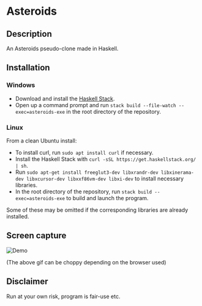 # Asteroids
## Description
An Asteroids pseudo-clone made in Haskell.

## Installation

### Windows
* Download and install the [Haskell Stack](https://www.haskell.org/downloads/#stack).
* Open up a command prompt and run `stack build --file-watch --exec=asteroids-exe` in the root directory of the repository.

### Linux
From a clean Ubuntu install:

* To install curl, run `sudo apt install curl` if necessary.
* Install the Haskell Stack with `curl -sSL https://get.haskellstack.org/ | sh`.
* Run `sudo apt-get install freeglut3-dev libxrandr-dev libxinerama-dev libxcursor-dev libxxf86vm-dev libxi-dev` to install necessary libraries.
* In the root directory of the repository, run `stack build --exec=asteroids-exe` to build and launch the program.

Some of these may be omitted if the corresponding libraries are already installed.

## Screen capture
![Demo](demo.gif)

(The above gif can be choppy depending on the browser used)

## Disclaimer
Run at your own risk, program is fair-use etc.